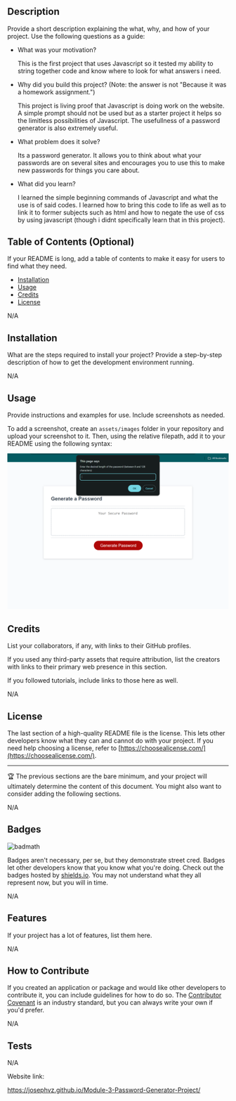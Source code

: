 # <Module-3-Password-Generator>

## Description

Provide a short description explaining the what, why, and how of your project. Use the following questions as a guide:

- What was your motivation?

    This is the first project that uses Javascript so it tested my ability to string together code and know where to look for what answers i need.

- Why did you build this project? (Note: the answer is not "Because it was a homework assignment.")

    This project is living proof that Javascript is doing work on the website. A simple prompt should not be used but as a starter project it helps so the limitless possibilities of Javascript. The usefullness of a password generator is also extremely useful.

- What problem does it solve?

    Its a password generator. It allows you to think about what your passwords are on several sites and encourages you to use this to make new passwords for things you care about.

- What did you learn?

    I learned the simple beginning commands of Javascript and what the use is of said codes. I learned how to bring this code to life as well as to link it to former subjects such as html and how to negate the use of css by using javascript (though i didnt specifically learn that in this project).

## Table of Contents (Optional)

If your README is long, add a table of contents to make it easy for users to find what they need.

- [Installation](#installation)
- [Usage](#usage)
- [Credits](#credits)
- [License](#license)

N/A

## Installation

What are the steps required to install your project? Provide a step-by-step description of how to get the development environment running.

N/A

## Usage

Provide instructions and examples for use. Include screenshots as needed.

To add a screenshot, create an `assets/images` folder in your repository and upload your screenshot to it. Then, using the relative filepath, add it to your README using the following syntax:


![passwordgenerator](assets/images/passwordgenerator.PNG)

## Credits

List your collaborators, if any, with links to their GitHub profiles.

If you used any third-party assets that require attribution, list the creators with links to their primary web presence in this section.

If you followed tutorials, include links to those here as well.

N/A

## License

The last section of a high-quality README file is the license. This lets other developers know what they can and cannot do with your project. If you need help choosing a license, refer to [https://choosealicense.com/](https://choosealicense.com/).

---

🏆 The previous sections are the bare minimum, and your project will ultimately determine the content of this document. You might also want to consider adding the following sections.

N/A

## Badges

![badmath](https://img.shields.io/github/languages/top/lernantino/badmath)

Badges aren't necessary, per se, but they demonstrate street cred. Badges let other developers know that you know what you're doing. Check out the badges hosted by [shields.io](https://shields.io/). You may not understand what they all represent now, but you will in time.

N/A

## Features

If your project has a lot of features, list them here.

N/A

## How to Contribute

If you created an application or package and would like other developers to contribute it, you can include guidelines for how to do so. The [Contributor Covenant](https://www.contributor-covenant.org/) is an industry standard, but you can always write your own if you'd prefer.

N/A

## Tests

N/A

Website link:

https://josephvz.github.io/Module-3-Password-Generator-Project/